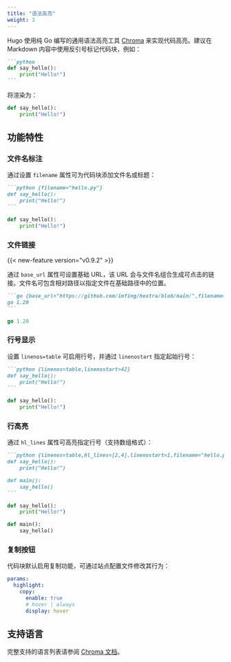 ```yaml
---
title: "语法高亮"
weight: 3
---
```


Hugo 使用纯 Go 编写的通用语法高亮工具 [Chroma](https://github.com/alecthomas/chroma) 来实现代码高亮。建议在 Markdown 内容中使用反引号标记代码块，例如：

<!--more-->

````markdown {filename="Markdown"}
```python
def say_hello():
    print("Hello!")
```
````

将渲染为：

```python
def say_hello():
    print("Hello!")
```

## 功能特性

### 文件名标注

通过设置 `filename` 属性可为代码块添加文件名或标题：

````markdown {filename="Markdown"}
```python {filename="hello.py"}
def say_hello():
    print("Hello!")
```
````

```python {filename="hello.py"}
def say_hello():
    print("Hello!")
```

### 文件链接

{{< new-feature version="v0.9.2" >}}

通过 `base_url` 属性可设置基础 URL，该 URL 会与文件名组合生成可点击的链接。文件名可包含相对路径以指定文件在基础路径中的位置。

````markdown {filename="Markdown"}
```go {base_url="https://github.com/imfing/hextra/blob/main/",filename="docs/hugo.work"}
go 1.20
```
````

```go {base_url="https://github.com/imfing/hextra/blob/main/",filename="docs/hugo.work"}
go 1.20
```

### 行号显示

设置 `linenos=table` 可启用行号，并通过 `linenostart` 指定起始行号：

````markdown {filename="Markdown"}
```python {linenos=table,linenostart=42}
def say_hello():
    print("Hello!")
```
````

```python {linenos=table,linenostart=42}
def say_hello():
    print("Hello!")
```

### 行高亮

通过 `hl_lines` 属性可高亮指定行号（支持数组格式）：

````markdown {filename="Markdown"}
```python {linenos=table,hl_lines=[2,4],linenostart=1,filename="hello.py"}
def say_hello():
    print("Hello!")

def main():
    say_hello()
```
````

```python {linenos=table,hl_lines=[2,4],linenostart=1,filename="hello.py"}
def say_hello():
    print("Hello!")

def main():
    say_hello()
```

### 复制按钮

代码块默认启用复制功能，可通过站点配置文件修改其行为：

```yaml {linenos=table,linenostart=42,filename="hugo.yaml"}
params:
  highlight:
    copy:
      enable: true
      # hover | always
      display: hover
```

## 支持语言

完整支持的语言列表请参阅 [Chroma 文档](https://github.com/alecthomas/chroma#supported-languages)。
